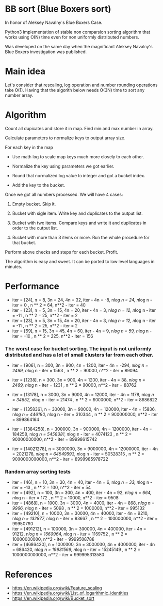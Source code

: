 # BB sort (Blue Boxers sort)

In honor of Aleksey Navalny's Blue Boxers Case.

Python3 implementation of stable non comparsion sorting algorithm that works  using O(N) time even for non uniformly distributed numbers.

Was developed on the same day when the magnificant Aleksey Navalny's Blue Boxers investigation was published. 

# Main idea

Let's consider that rescaling, log operation and number rounding operations take O(1). Having that the algorith below needs O(3N) time to sort any number array.

# Algorithm

Count all dupicates and store it in map. Find min and max number in array.

Calculate parameters to normalize keys to output array size.

For each key in the map

- Use math log to scale map keys much more closely to each other. 

- Normalize the key using parameters we got earlier.

- Round that normalized log value to integer and got a bucket index.

- Add the key to the bucket.

Once we got all numbers processed. We will have 4 cases: 

1. Empty bucket. Skip it.

2. Bucket with sigle item. Write key and duplicates to the output list.

3. Bucket with two items. Compare keys and write it and duplicates in order to the output list.

4. Bucket with more than 3 items or more. Run the whole procedure for that bucket.

Perform above checks and steps for each bucket. Profit. 

The algorithm is easy and sweet. It can be ported to low level languages in minutes.

# Performance

- iter = [24], n = 8, 3n = 24, 4n = 32, iter - 4n = -8, n*log n = 24, n*log n - iter = 0 , n ** 2 = 64, n**2 - iter = 40
- iter = [23], n = 5, 3n = 15, 4n = 20, iter - 4n = 3, n*log n = 12, n*log n - iter = -11 , n ** 2 = 25, n**2 - iter = 2
- iter = [23], n = 5, 3n = 15, 4n = 20, iter - 4n = 3, n*log n = 12, n*log n - iter = -11 , n ** 2 = 25, n**2 - iter = 2
- iter = [69], n = 15, 3n = 45, 4n = 60, iter - 4n = 9, n*log n = 59, n*log n - iter = -10 , n ** 2 = 225, n**2 - iter = 156

### The worst case for bucket sorting. The input is not uniformly distributed and has a lot of small clusters far from each other.
- iter = [906], n = 300, 3n = 900, 4n = 1200, iter - 4n = -294, n*log n = 2469, n*log n - iter = 1563 , n ** 2 = 90000, n**2 - iter = 89094

- iter = [1238], n = 300, 3n = 900, 4n = 1200, iter - 4n = 38, n*log n = 2469, n*log n - iter = 1231 , n ** 2 = 90000, n**2 - iter = 88762
- iter = [13178], n = 3000, 3n = 9000, 4n = 12000, iter - 4n = 1178, n*log n = 34652, n*log n - iter = 21474 , n ** 2 = 9000000, n**2 - iter = 8986822
- iter = [135836], n = 30000, 3n = 90000, 4n = 120000, iter - 4n = 15836, n*log n = 446180, n*log n - iter = 310344 , n ** 2 = 900000000, n**2 - iter = 899864164
- iter = [1384258], n = 300000, 3n = 900000, 4n = 1200000, iter - 4n = 184258, n*log n = 5458381, n*log n - iter = 4074123 , n ** 2 = 90000000000, n**2 - iter = 89998615742

- iter = [14021278], n = 3000000, 3n = 9000000, 4n = 12000000, iter - 4n = 2021278, n*log n = 64549593, n*log n - iter = 50528315 , n ** 2 = 9000000000000, n**2 - iter = 8999985978722

### Random array sorting tests 
- iter = [46], n = 10, 3n = 30, 4n = 40, iter - 4n = 6, n*log n = 33, n*log n - iter = -13 , n ** 2 = 100, n**2 - iter = 54
- iter = [492], n = 100, 3n = 300, 4n = 400, iter - 4n = 92, n*log n = 664, n*log n - iter = 172 , n ** 2 = 10000, n**2 - iter = 9508
- iter = [4868], n = 1000, 3n = 3000, 4n = 4000, iter - 4n = 868, n*log n = 9966, n*log n - iter = 5098 , n ** 2 = 1000000, n**2 - iter = 995132
- iter = [49210], n = 10000, 3n = 30000, 4n = 40000, iter - 4n = 9210, n*log n = 132877, n*log n - iter = 83667 , n ** 2 = 100000000, n**2 - iter = 99950790
- iter = [491212], n = 100000, 3n = 300000, 4n = 400000, iter - 4n = 91212, n*log n = 1660964, n*log n - iter = 1169752 , n ** 2 = 10000000000, n**2 - iter = 9999508788
- iter = [4686420], n = 1000000, 3n = 3000000, 4n = 4000000, iter - 4n = 686420, n*log n = 19931569, n*log n - iter = 15245149 , n ** 2 = 1000000000000, n**2 - iter = 999995313580

# References

- https://en.wikipedia.org/wiki/Feature_scaling
- https://en.wikipedia.org/wiki/List_of_logarithmic_identities
- https://en.wikipedia.org/wiki/Bucket_sort

